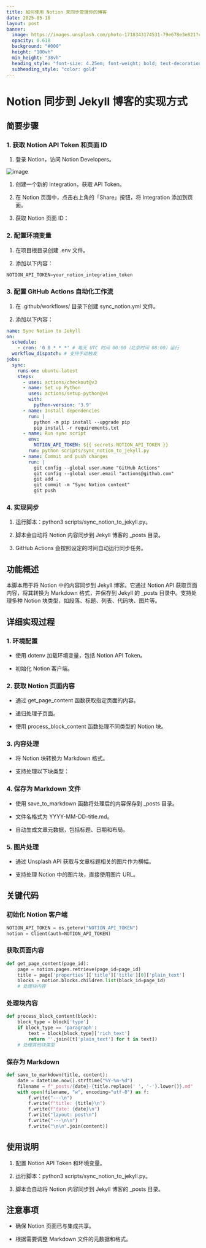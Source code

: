 ```yaml
---
title: 如何使用 Notion 来同步管理你的博客
date: 2025-05-18
layout: post
banner:
  image: https://images.unsplash.com/photo-1718343174531-79e678e3e821?crop=entropy&cs=tinysrgb&fit=max&fm=jpg&ixid=M3w2OTIwMzJ8MHwxfHJhbmRvbXx8fHx8fHx8fDE3NDc1ODU0MjV8&ixlib=rb-4.1.0&q=80&w=1080
  opacity: 0.618
  background: "#000"
  height: "100vh"
  min_height: "38vh"
  heading_style: "font-size: 4.25em; font-weight: bold; text-decoration: underline"
  subheading_style: "color: gold"
---
```


# Notion 同步到 Jekyll 博客的实现方式

## 简要步骤

### 1. 获取 Notion API Token 和页面 ID

1. 登录 Notion，访问 Notion Developers。

![image](https://prod-files-secure.s3.us-west-2.amazonaws.com/a7a0cc5a-89b9-4cda-8686-1fba0ca52f40/d19c1afe-dea5-4312-9333-786b0ba83054/image.png?X-Amz-Algorithm=AWS4-HMAC-SHA256&X-Amz-Content-Sha256=UNSIGNED-PAYLOAD&X-Amz-Credential=ASIAZI2LB4666DLOZHRF%2F20250518%2Fus-west-2%2Fs3%2Faws4_request&X-Amz-Date=20250518T162345Z&X-Amz-Expires=3600&X-Amz-Security-Token=IQoJb3JpZ2luX2VjEL3%2F%2F%2F%2F%2F%2F%2F%2F%2F%2FwEaCXVzLXdlc3QtMiJHMEUCIGcgpS2lUN9QjRaqoL1zBZwiFXslsmp8bMmCJXmY3GphAiEA0NQE%2B2Xo6qcDK6aZavV6V69ujgFgtHTPJGjwidnFwK4q%2FwMIdhAAGgw2Mzc0MjMxODM4MDUiDPz2GUlHhk9v%2F%2BrilyrcA%2F7ccsrzz5qNS3ixxc5sUkuMDAstbaiiO7DVg0LXEbudBg6eRxW7jflYCIxwiQOk792qSO4agtxi3RGWiSMeFxJG66xTgaPiZ9SrHM4YN0sgEHaRbQstSVfxSKatNAdsYdaeL4dP3qc81YWCCpPIHqb%2F%2F%2FlZc35RvH7trASvlh8Cpq45DBZcSSp%2FXjg4CM0Ww3dtwjeKCEKC6UtcGtLdGfYEDeg5%2BGSrPL5Z15iJSf57uLfXL44vgxpwfAi%2BfcQbbLFIkmlHpMM%2BQxzBRNQDSz0gUWrVakswDnC1wr4I2Ln3S4G%2FewaitPQ2ZlwydaBjD%2FyjlTx6%2Fbeg%2BcF0DZkLIkPJmyaxBtK20b4AC%2B7FNpGCh9mpdGDk0prDtr7qIp%2F5ci%2FTRlB9vKN4NQxJdlF4zDsVk7rmcNpF%2FoiF2A5SkhUrsaW%2Bk5gkJVi1pdqOW7U9TAMyPpxFEi4PAh9LjDzMZagKzvYKOR8UFWUDFYIiERD1Ub8loFfebKRCn3tZaXKoDZUQ2xKBEri1bbkjJ43blwSWyAOIl4yI90wG%2F27eh%2FcJ2NGEct6t6pUWk53y8AC8h8DeL4wbW61UUCg34MIwhxja9a13IfNbhmUcO%2BpE14lrc%2BuB9Mx5Aj3pOcWkMKa0p8EGOqUBlqHinHSBfvhx9IFaDJorII9%2B6rMgUKzheZmPGCM76SLMd6ZGYvganVUFxxLMluQc9fSgQiIqAaqXGUZL%2FwwpKrS6mshcs16opF7tybUBLlSMG0e%2BrvLs9M%2Bc7IS%2FRLO23%2BBHx%2B0tOJECEFWRGv7J2RlrPiyWWP2oke3xuvhzJyd%2BobE70qX8%2BlCXxosrfhi9C1ZAcvtOXbgJK3Dqmi10OuyEh6tA&X-Amz-Signature=1264c7588f8481c06e48bcd20b0546ab10dc01273db34155fc5f10dbb5037384&X-Amz-SignedHeaders=host&x-id=GetObject)

1. 创建一个新的 Integration，获取 API Token。

1. 在 Notion 页面中，点击右上角的「Share」按钮，将 Integration 添加到页面。

1. 获取 Notion 页面 ID：


### 2. 配置环境变量

1. 在项目根目录创建 .env 文件。

1. 添加以下内容：

```javascript
NOTION_API_TOKEN=your_notion_integration_token
```

### 3. 配置 GitHub Actions 自动化工作流

1. 在 .github/workflows/ 目录下创建 sync_notion.yml 文件。

1. 添加以下内容：

```yaml
name: Sync Notion to Jekyll
on:
  schedule:
    - cron: '0 0 * * *' # 每天 UTC 时间 00:00（北京时间 08:00）运行
  workflow_dispatch: # 支持手动触发
jobs:
  sync:
    runs-on: ubuntu-latest
    steps:
      - uses: actions/checkout@v3
      - name: Set up Python
        uses: actions/setup-python@v4
        with:
          python-version: '3.9'
      - name: Install dependencies
        run: |
          python -m pip install --upgrade pip
          pip install -r requirements.txt
      - name: Run sync script
        env:
          NOTION_API_TOKEN: ${{ secrets.NOTION_API_TOKEN }}
        run: python scripts/sync_notion_to_jekyll.py
      - name: Commit and push changes
        run: |
          git config --global user.name "GitHub Actions"
          git config --global user.email "actions@github.com"
          git add .
          git commit -m "Sync Notion content"
          git push
```

### 4. 实现同步

1. 运行脚本：python3 scripts/sync_notion_to_jekyll.py。

1. 脚本会自动将 Notion 内容同步到 Jekyll 博客的 _posts 目录。

1. GitHub Actions 会按照设定的时间自动运行同步任务。

## 功能概述

本脚本用于将 Notion 中的内容同步到 Jekyll 博客。它通过 Notion API 获取页面内容，将其转换为 Markdown 格式，并保存到 Jekyll 的 _posts 目录中。支持处理多种 Notion 块类型，如段落、标题、列表、代码块、图片等。

## 详细实现过程

### 1. 环境配置

- 使用 dotenv 加载环境变量，包括 Notion API Token。

- 初始化 Notion 客户端。

### 2. 获取 Notion 页面内容

- 通过 get_page_content 函数获取指定页面的内容。

- 递归处理子页面。

- 使用 process_block_content 函数处理不同类型的 Notion 块。

### 3. 内容处理

- 将 Notion 块转换为 Markdown 格式。

- 支持处理以下块类型：


### 4. 保存为 Markdown 文件

- 使用 save_to_markdown 函数将处理后的内容保存到 _posts 目录。

- 文件名格式为 YYYY-MM-DD-title.md。

- 自动生成文章元数据，包括标题、日期和布局。

### 5. 图片处理

- 通过 Unsplash API 获取与文章标题相关的图片作为横幅。

- 支持处理 Notion 中的图片块，直接使用图片 URL。

## 关键代码

### 初始化 Notion 客户端

```python
NOTION_API_TOKEN = os.getenv("NOTION_API_TOKEN")
notion = Client(auth=NOTION_API_TOKEN)
```

### 获取页面内容

```python
def get_page_content(page_id):
    page = notion.pages.retrieve(page_id=page_id)
    title = page['properties']['title']['title'][0]['plain_text']
    blocks = notion.blocks.children.list(block_id=page_id)
    # 处理块内容
```

### 处理块内容

```python
def process_block_content(block):
    block_type = block['type']
    if block_type == 'paragraph':
        text = block[block_type]['rich_text']
        return ''.join([t['plain_text'] for t in text])
    # 处理其他块类型
```

### 保存为 Markdown

```python
def save_to_markdown(title, content):
    date = datetime.now().strftime("%Y-%m-%d")
    filename = f"_posts/{date}-{title.replace(' ', '-').lower()}.md"
    with open(filename, "w", encoding="utf-8") as f:
        f.write("---\n")
        f.write(f"title: {title}\n")
        f.write(f"date: {date}\n")
        f.write("layout: post\n")
        f.write("---\n\n")
        f.write("\n\n".join(content))
```

## 使用说明

1. 配置 Notion API Token 和环境变量。

1. 运行脚本：python3 scripts/sync_notion_to_jekyll.py。

1. 脚本会自动将 Notion 内容同步到 Jekyll 博客的 _posts 目录。

## 注意事项

- 确保 Notion 页面已与集成共享。

- 根据需要调整 Markdown 文件的元数据和格式。